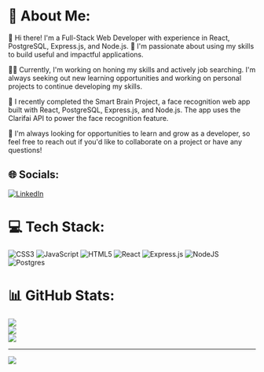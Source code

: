 # 💫 About Me:
👋 Hi there! I'm a Full-Stack Web Developer with experience in React, PostgreSQL, Express.js, and Node.js. 🌟 I'm passionate about using my skills to build useful and impactful applications.

👨‍💻 Currently, I'm working on honing my skills and actively job searching. I'm always seeking out new learning opportunities and working on personal projects to continue developing my skills.

🤖 I recently completed the Smart Brain Project, a face recognition web app built with React, PostgreSQL, Express.js, and Node.js. The app uses the Clarifai API to power the face recognition feature.


🚀 I'm always looking for opportunities to learn and grow as a developer, so feel free to reach out if you'd like to collaborate on a project or have any questions!


## 🌐 Socials:
[![LinkedIn](https://img.shields.io/badge/LinkedIn-%230077B5.svg?logo=linkedin&logoColor=white)](https://linkedin.com/in/welfredk) 

# 💻 Tech Stack:
![CSS3](https://img.shields.io/badge/css3-%231572B6.svg?style=for-the-badge&logo=css3&logoColor=white) ![JavaScript](https://img.shields.io/badge/javascript-%23323330.svg?style=for-the-badge&logo=javascript&logoColor=%23F7DF1E) ![HTML5](https://img.shields.io/badge/html5-%23E34F26.svg?style=for-the-badge&logo=html5&logoColor=white) ![React](https://img.shields.io/badge/react-%2320232a.svg?style=for-the-badge&logo=react&logoColor=%2361DAFB) ![Express.js](https://img.shields.io/badge/express.js-%23404d59.svg?style=for-the-badge&logo=express&logoColor=%2361DAFB) ![NodeJS](https://img.shields.io/badge/node.js-6DA55F?style=for-the-badge&logo=node.js&logoColor=white) ![Postgres](https://img.shields.io/badge/postgres-%23316192.svg?style=for-the-badge&logo=postgresql&logoColor=white)
# 📊 GitHub Stats:
![](https://github-readme-stats.vercel.app/api?username=welfredk&theme=dark&hide_border=false&include_all_commits=true&count_private=true)<br/>
![](https://github-readme-streak-stats.herokuapp.com/?user=welfredk&theme=dark&hide_border=false)<br/>
![](https://github-readme-stats.vercel.app/api/top-langs/?username=welfredk&theme=dark&hide_border=false&include_all_commits=true&count_private=true&layout=compact)

---
[![](https://visitcount.itsvg.in/api?id=welfredk&icon=0&color=0)](https://visitcount.itsvg.in)

<!-- Proudly created with GPRM ( https://gprm.itsvg.in ) -->
